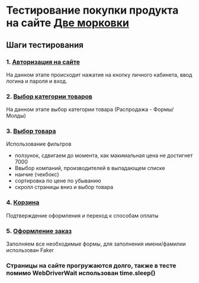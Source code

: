 # Тестирование покупки продукта на сайте [Две морковки](https://dvemorkovki.ru/)
## Шаги тестирования

### 1. [Авторизация на сайте](pages/login_page.py)
На данном этапе происходит нажатие на кнопку личного кабинета, ввод логина и пароля и вход.

### 2. [Выбор категории товаров](pages/main_page.py)
На данном этапе выбор категории товара (Распродажа - Формы/Молды)

### 3. [Выбор товара](pages/select_product_page)
Использование фильтров 
- ползунок, сдвигаем до момента, как макимальная цена не достигнет 7000
- Ввыбор компаний, производителей в выпадающем списке
- наичие (чекбокс)
- сортировка по цене по убыванию
- скролл страницы вниз и выбор товара

### 4. [Корзина](pages/cart_page)
Подтверждение оформления и переход к способам оплаты

### 5. [Оформление заказ](pages/checkout_page)
Заполняем все необходимые формы,
для заполнения имени/фамилии использован Faker

### Страницы на сайте прогружаются долго, также в тесте помимо WebDriverWait использован time.sleep()

